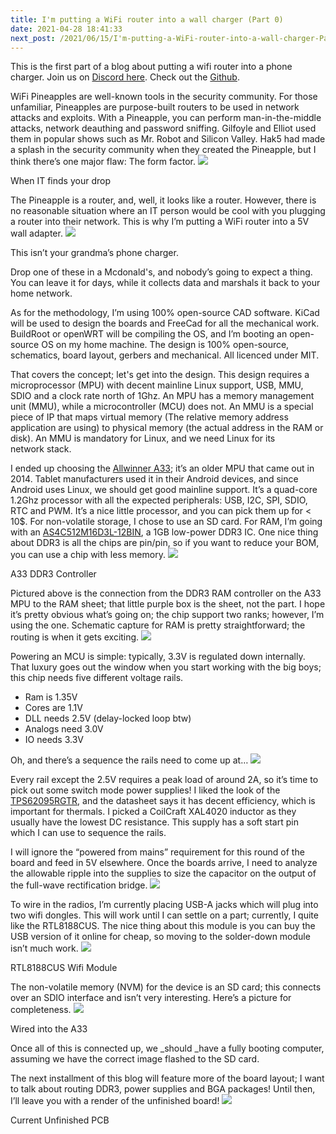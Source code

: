 ```yaml
---
title: I'm putting a WiFi router into a wall charger (Part 0)
date: 2021-04-28 18:41:33
next_post: /2021/06/15/I'm-putting-a-WiFi-router-into-a-wall-charger-Part-1/
---
```


This is the first part of a blog about putting a wifi router into a phone charger. Join us on [Discord here](https://discord.gg/EtZT7mjNuM). Check out the [Github](https://github.com/o7-machinehum/wifiwart).

WiFi Pineapples are well-known tools in the security community. For those unfamiliar, Pineapples are purpose-built routers to be used in network attacks and exploits. With a Pineapple, you can perform man-in-the-middle attacks, network deauthing and password sniffing. Gilfoyle and Elliot used them in popular shows such as Mr. Robot and Silicon Valley. Hak5 had made a splash in the security community when they created the Pineapple, but I think there’s one major flaw: The form factor.
![](https://cdn-images-1.medium.com/max/1024/1*qCt5mywjpZ9qsblO9COfAg.png)<figcaption>When IT finds your drop</figcaption>

The Pineapple is a router, and, well, it looks like a router. However, there is no reasonable situation where an IT person would be cool with you plugging a router into their network. This is why I’m putting a WiFi router into a 5V wall adapter.
![](https://cdn-images-1.medium.com/max/360/0*jUoQD3Udknc9b5Lx.jpg)<figcaption>This isn’t your grandma’s phone charger.</figcaption>

Drop one of these in a Mcdonald's, and nobody’s going to expect a thing. You can leave it for days, while it collects data and marshals it back to your home network.

As for the methodology, I’m using 100% open-source CAD software. KiCad will be used to design the boards and FreeCad for all the mechanical work. BuildRoot or openWRT will be compiling the OS, and I’m booting an open-source OS on my home machine. The design is 100% open-source, schematics, board layout, gerbers and mechanical. All licenced under MIT.

That covers the concept; let's get into the design. This design requires a microprocessor (MPU) with decent mainline Linux support, USB, MMU, SDIO and a clock rate north of 1Ghz. An MPU has a memory management unit (MMU), while a microcontroller (MCU) does not. An MMU is a special piece of IP that maps virtual memory (The relative memory address application are using) to physical memory (the actual address in the RAM or disk). An MMU is mandatory for Linux, and we need Linux for its network stack.

I ended up choosing the [Allwinner A33](http://dl.linux-sunxi.org/A33/A33_Datasheet_release1.0.pdf); it’s an older MPU that came out in 2014\. Tablet manufacturers used it in their Android devices, and since Android uses Linux, we should get good mainline support. It’s a quad-core 1.2Ghz processor with all the expected peripherals: USB, I2C, SPI, SDIO, RTC and PWM. It’s a nice little processor, and you can pick them up for &lt; 10$. For non-volatile storage, I chose to use an SD card. For RAM, I’m going with an [AS4C512M16D3L-12BIN](https://www.digikey.ca/en/products/detail/alliance-memory-inc/AS4C512M16D3L-12BIN/5298018), a 1GB low-power DDR3 IC. One nice thing about DDR3 is all the chips are pin/pin, so if you want to reduce your BOM, you can use a chip with less memory.
![](https://cdn-images-1.medium.com/max/880/1*MOheNg8OwJlXztrkLQ0BVg.png)<figcaption>A33 DDR3 Controller</figcaption>

Pictured above is the connection from the DDR3 RAM controller on the A33 MPU to the RAM sheet; that little purple box is the sheet, not the part. I hope it’s pretty obvious what’s going on; the chip support two ranks; however, I’m using the one. Schematic capture for RAM is pretty straightforward; the routing is when it gets exciting.
![](https://cdn-images-1.medium.com/max/687/1*azmSTnmml7T1RAisa1f8Cw.png)

Powering an MCU is simple: typically, 3.3V is regulated down internally. That luxury goes out the window when you start working with the big boys; this chip needs five different voltage rails.

*   Ram is 1.35V
*   Cores are 1.1V
*   DLL needs 2.5V (delay-locked loop btw)
*   Analogs need 3.0V
*   IO needs 3.3V

Oh, and there’s a sequence the rails need to come up at…
![](https://cdn-images-1.medium.com/max/791/1*4yhmL3XwoOBbnbJczjez8w.png)

Every rail except the 2.5V requires a peak load of around 2A, so it’s time to pick out some switch mode power supplies! I liked the look of the [TPS62095RGTR](https://www.digikey.ca/en/products/detail/texas-instruments/TPS62095RGTR/4864096?s=N4IgTCBcDaICoAUDKA2MAGAnAVgEoHE5cQBdAXyA), and the datasheet says it has decent efficiency, which is important for thermals. I picked a CoilCraft XAL4020 inductor as they usually have the lowest DC resistance. This supply has a soft start pin which I can use to sequence the rails.

I will ignore the “powered from mains” requirement for this round of the board and feed in 5V elsewhere. Once the boards arrive, I need to analyze the allowable ripple into the supplies to size the capacitor on the output of the full-wave rectification bridge.
![](https://cdn-images-1.medium.com/max/1024/1*UlCEsWA3yrhYbNR9BjIWpQ.png)

To wire in the radios, I’m currently placing USB-A jacks which will plug into two wifi dongles. This will work until I can settle on a part; currently, I quite like the RTL8188CUS. The nice thing about this module is you can buy the USB version of it online for cheap, so moving to the solder-down module isn’t much work.
![](https://cdn-images-1.medium.com/max/1000/0*aecZO7mALwapizCg.jpg)<figcaption>RTL8188CUS Wifi Module</figcaption>

The non-volatile memory (NVM) for the device is an SD card; this connects over an SDIO interface and isn’t very interesting. Here’s a picture for completeness.
![](https://cdn-images-1.medium.com/max/807/1*NqowVLbQVRtGe_EX4Wecmg.png)<figcaption>Wired into the A33</figcaption>

Once all of this is connected up, we _should _have a fully booting computer, assuming we have the correct image flashed to the SD card.

The next installment of this blog will feature more of the board layout; I want to talk about routing DDR3, power supplies and BGA packages! Until then, I’ll leave you with a render of the unfinished board!
![](https://cdn-images-1.medium.com/max/1024/1*H4jzZ_CwTjGwbOibf98FfA.png)<figcaption>Current Unfinished PCB</figcaption>

